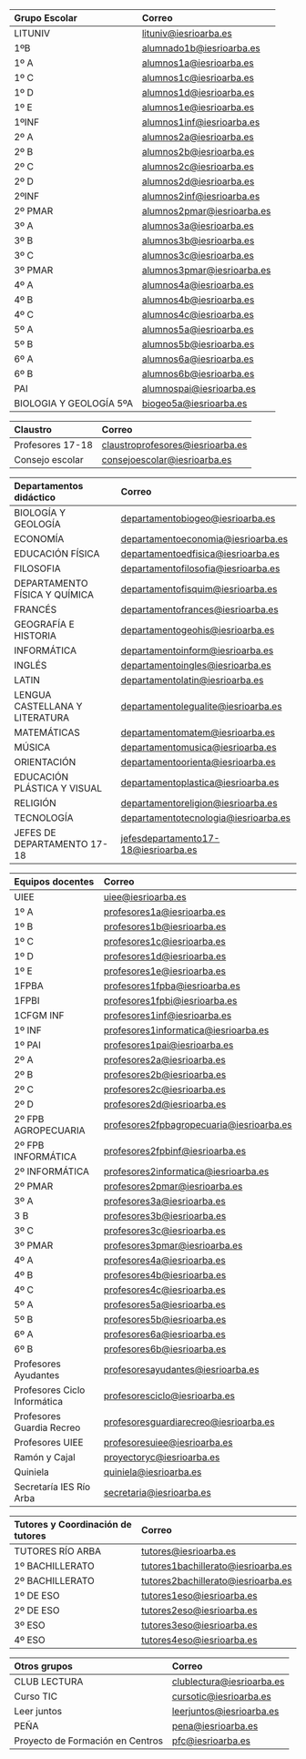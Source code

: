 <!-- TITLE: Correos -->
<!-- SUBTITLE: A quick summary of Correos -->

|Grupo Escolar|Correo|
|:---------------|:-------|
|LITUNIV | lituniv@iesrioarba.es|
|1ºB| alumnado1b@iesrioarba.es|
|1º A| alumnos1a@iesrioarba.es|
|1º C| alumnos1c@iesrioarba.es|
|1º D| alumnos1d@iesrioarba.es|
|1º E| alumnos1e@iesrioarba.es|
|1ºINF| alumnos1inf@iesrioarba.es|
|2º A| alumnos2a@iesrioarba.es|
|2º B| alumnos2b@iesrioarba.es|
|2º C| alumnos2c@iesrioarba.es|
|2º D| alumnos2d@iesrioarba.es|
|2ºINF| alumnos2inf@iesrioarba.es|
|2º PMAR| alumnos2pmar@iesrioarba.es|
|3º A| alumnos3a@iesrioarba.es|
|3º B| alumnos3b@iesrioarba.es|
|3º C| alumnos3c@iesrioarba.es|
|3º PMAR| alumnos3pmar@iesrioarba.es|
|4º A| alumnos4a@iesrioarba.es|
|4º B| alumnos4b@iesrioarba.es|
|4º C| alumnos4c@iesrioarba.es|
|5º A| alumnos5a@iesrioarba.es|
|5º B| alumnos5b@iesrioarba.es|
|6º A| alumnos6a@iesrioarba.es|
|6º B| alumnos6b@iesrioarba.es|
|PAI| alumnospai@iesrioarba.es|
|BIOLOGIA Y GEOLOGÍA 5ºA| biogeo5a@iesrioarba.es|

|Claustro|Correo|
|:---------|:-------|
|Profesores 17-18|claustroprofesores@iesrioarba.es|
|Consejo escolar|consejoescolar@iesrioarba.es

|Departamentos didáctico|Correo|
|:---------------------------|:-------|
|BIOLOGÍA Y GEOLOGÍA|departamentobiogeo@iesrioarba.es|
|ECONOMÍA|departamentoeconomia@iesrioarba.es|
|EDUCACIÓN FÍSICA|departamentoedfisica@iesrioarba.es|
|FILOSOFIA|departamentofilosofia@iesrioarba.es|
|DEPARTAMENTO FÍSICA Y QUÍMICA|departamentofisquim@iesrioarba.es|
|FRANCÉS|departamentofrances@iesrioarba.es|
|GEOGRAFÍA E HISTORIA|departamentogeohis@iesrioarba.es|
|INFORMÁTICA|departamentoinform@iesrioarba.es|
|INGLÉS|departamentoingles@iesrioarba.es|
|LATIN|departamentolatin@iesrioarba.es|
|LENGUA CASTELLANA Y LITERATURA|departamentolegualite@iesrioarba.es|
|MATEMÁTICAS|departamentomatem@iesrioarba.es|
|MÚSICA|departamentomusica@iesrioarba.es|
|ORIENTACIÓN|departamentoorienta@iesrioarba.es|
|EDUCACIÓN PLÁSTICA Y VISUAL|departamentoplastica@iesrioarba.es|
|RELIGIÓN|departamentoreligion@iesrioarba.es|
|TECNOLOGÍA|departamentotecnologia@iesrioarba.es|
|JEFES DE DEPARTAMENTO 17-18|jefesdepartamento17-18@iesrioarba.es|

|Equipos docentes|Correo|
|:-------------------|:-------|
|UIEE|uiee@iesrioarba.es|
|1º A|profesores1a@iesrioarba.es|
|1º B|profesores1b@iesrioarba.es|
|1º C|profesores1c@iesrioarba.es|
|1º D|profesores1d@iesrioarba.es|
|1º E|profesores1e@iesrioarba.es|
|1FPBA|profesores1fpba@iesrioarba.es|
|1FPBI|profesores1fpbi@iesrioarba.es|
|1CFGM INF|profesores1inf@iesrioarba.es|
|1º INF|profesores1informatica@iesrioarba.es|
|1º PAI|profesores1pai@iesrioarba.es|
|2º A|profesores2a@iesrioarba.es|
|2º B|profesores2b@iesrioarba.es|
|2º C|profesores2c@iesrioarba.es|
|2º D|profesores2d@iesrioarba.es|
|2º FPB AGROPECUARIA|profesores2fpbagropecuaria@iesrioarba.es|
|2º FPB INFORMÁTICA|profesores2fpbinf@iesrioarba.es|
|2º INFORMÁTICA|profesores2informatica@iesrioarba.es|
|2º PMAR|profesores2pmar@iesrioarba.es|
|3º A|profesores3a@iesrioarba.es|
|3 B|profesores3b@iesrioarba.es|
|3º C|profesores3c@iesrioarba.es|
|3º PMAR|profesores3pmar@iesrioarba.es|
|4º A|profesores4a@iesrioarba.es|
|4º B|profesores4b@iesrioarba.es|
|4º C|profesores4c@iesrioarba.es|
|5º A|profesores5a@iesrioarba.es|
|5º B|profesores5b@iesrioarba.es|
|6º A|profesores6a@iesrioarba.es|
|6º B|profesores6b@iesrioarba.es|
|Profesores Ayudantes|profesoresayudantes@iesrioarba.es|
|Profesores Ciclo Informática|profesoresciclo@iesrioarba.es|
|Profesores Guardia Recreo|profesoresguardiarecreo@iesrioarba.es|
|Profesores UIEE|profesoresuiee@iesrioarba.es|
|Ramón y Cajal|proyectoryc@iesrioarba.es|
|Quiniela|quiniela@iesrioarba.es|
|Secretaría IES Río Arba|secretaria@iesrioarba.es|

|Tutores y Coordinación de tutores|Correo|
|:-------------------------------------|:-------|
|TUTORES RÍO ARBA|tutores@iesrioarba.es|
|1º BACHILLERATO|tutores1bachillerato@iesrioarba.es|
|2º BACHILLERATO|tutores2bachillerato@iesrioarba.es|
|1º DE ESO|tutores1eso@iesrioarba.es|
|2º DE ESO|tutores2eso@iesrioarba.es|
|3º ESO|tutores3eso@iesrioarba.es|
|4º ESO|tutores4eso@iesrioarba.es|

|Otros grupos|Correo|
|:--------------|:-------|
|CLUB LECTURA|clublectura@iesrioarba.es|
|Curso TIC|cursotic@iesrioarba.es|
|Leer juntos|leerjuntos@iesrioarba.es|
|PEÑA|pena@iesrioarba.es|
|Proyecto de Formación en Centros|pfc@iesrioarba.es|
